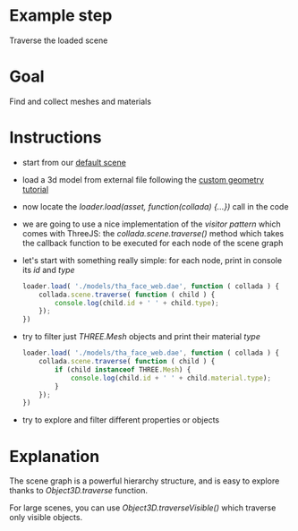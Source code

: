 Example step
============
Traverse the loaded scene

Goal
====
Find and collect meshes and materials  

Instructions
============

+ start from our [default scene](../examples/00_default_scene.html)

+ load a 3d model from external file following the [custom geometry tutorial](08_custom_geometry.md)

+ now locate the _loader.load(asset, function(collada) {...})_ call in the code

+ we are going to use a nice implementation of the _visitor pattern_ which comes with ThreeJS: the _collada.scene.traverse()_
method which takes the callback function to be executed for each node of the scene graph

+ let's start with something really simple: for each node, print in console its _id_ and _type_

    ```javascript
    loader.load( './models/tha_face_web.dae', function ( collada ) {
        collada.scene.traverse( function ( child ) {
            console.log(child.id + ' ' + child.type);
        });
    })
    ```

+ try to filter just _THREE.Mesh_ objects and print their material _type_
    
    ```javascript
    loader.load( './models/tha_face_web.dae', function ( collada ) {
        collada.scene.traverse( function ( child ) {
            if (child instanceof THREE.Mesh) {
                console.log(child.id + ' ' + child.material.type);
            }
        });
    })
    ```

+ try to explore and filter different properties or objects

Explanation
===========
The scene graph is a powerful hierarchy structure, and is easy to explore thanks to _Object3D.traverse_ function.

For large scenes, you can use _Object3D.traverseVisible()_ which traverse only visible objects.